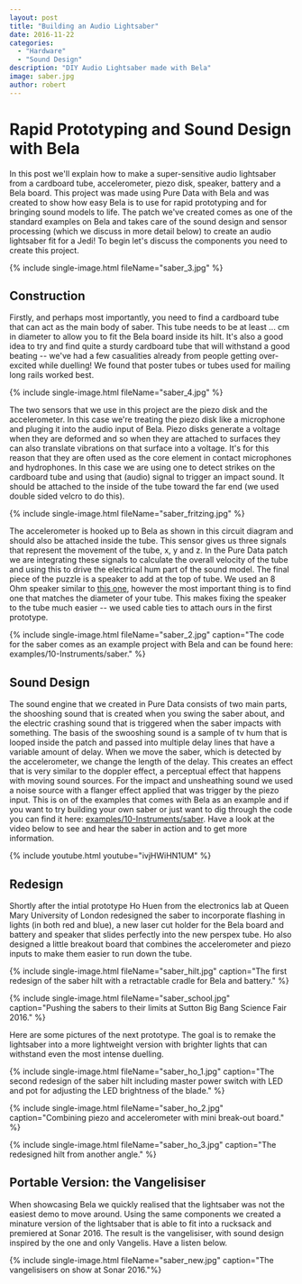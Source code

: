 ```yaml
---
layout: post
title: "Building an Audio Lightsaber"
date: 2016-11-22
categories:
  - "Hardware"
  - "Sound Design"
description: "DIY Audio Lightsaber made with Bela"
image: saber.jpg
author: robert
---
```


# Rapid Prototyping and Sound Design with Bela

In this post we'll explain how to make a super-sensitive audio lightsaber from a cardboard tube, accelerometer, piezo disk, speaker, battery and a Bela board. This project was made using Pure Data with Bela and was created to show how easy Bela is to use for rapid prototyping and for bringing sound models to life. The patch we've created comes as one of the standard examples on Bela and takes care of the sound design and sensor processing (which we discuss in more detail below) to create an audio lightsaber fit for a Jedi! To begin let's discuss the components you need to create this project.

{% include single-image.html fileName="saber_3.jpg" %}

## Construction

Firstly, and perhaps most importantly, you need to find a cardboard tube that can act as the main body of saber. This tube needs to be at least ... cm in diameter to allow you to fit the Bela board inside its hilt. It's also a good idea to try and find quite a sturdy cardboard tube that will withstand a good beating -- we've had a few casualities already from people getting over-excited while duelling! We found that poster tubes or tubes used for mailing long rails worked best.

{% include single-image.html fileName="saber_4.jpg" %}

The two sensors that we use in this project are the piezo disk and the accelerometer. In this case we're treating the piezo disk like a microphone and pluging it into the audio input of Bela. Piezo disks generate a voltage when they are deformed and so when they are attached to surfaces they can also translate vibrations on that surface into a voltage. It's for this reason that they are often used as the core element in contact microphones and hydrophones. In this case we are using one to detect strikes on the cardboard tube and using that (audio) signal to trigger an impact sound. It should be attached to the inside of the tube toward the far end (we used double sided velcro to do this).

{% include single-image.html fileName="saber_fritzing.jpg" %}

The accelerometer is hooked up to Bela as shown in this circuit diagram and should also be attached inside the tube. This sensor gives us three signals that represent the movement of the tube, x, y and z. In the Pure Data patch we are integrating these signals to calculate the overall velocity of the tube and using this to drive the electrical hum part of the sound model. The final piece of the puzzle is a speaker to add at the top of tube. We used an 8 Ohm speaker similar to [this one](https://www.rapidonline.com/visaton-bg-13-17-20-p-round-full-range-speakers-8-ohm-554247), however the most important thing is to find one that matches the diameter of your tube. This makes fixing the speaker to the tube much easier -- we used cable ties to attach ours in the first prototype. 

{% include single-image.html fileName="saber_2.jpg" caption="The code for the saber comes as an example project with Bela and can be found here: examples/10-Instruments/saber." %}

## Sound Design

The sound engine that we created in Pure Data consists of two main parts, the shooshing sound that is created when you swing the saber about, and the electric crashing sound that is triggered when the saber impacts with something. The basis of the swooshing sound is a sample of tv hum that is looped inside the patch and passed into multiple delay lines that have a variable amount of delay. When we move the saber, which is detected by the accelerometer, we change the length of the delay. This creates an effect that is very similar to the doppler effect, a perceptual effect that happens with moving sound sources. For the impact and unsheathing sound we used a noise source with a flanger effect applied that was trigger by the piezo input. This is on of the examples that comes with Bela as an example and if you want to try building your own saber or just want to dig through the code you can find it here: [examples/10-Instruments/saber](https://github.com/BelaPlatform/Bela/tree/master/examples/10-Instruments). Have a look at the video below to see and hear the saber in action and to get more information.

{% include youtube.html youtube="ivjHWiHN1UM" %}

## Redesign

Shortly after the intial prototype Ho Huen from the electronics lab at Queen Mary University of London redesigned the saber to incorporate flashing in lights (in both red and blue), a new laser cut holder for the Bela board and battery and speaker that slides perfectly into the new perspex tube. Ho also designed a little breakout board that combines the accelerometer and piezo inputs to make them easier to run down the tube.

{% include single-image.html fileName="saber_hilt.jpg" caption="The first redesign of the saber hilt with a retractable cradle for Bela and battery." %}

{% include single-image.html fileName="saber_school.jpg" caption="Pushing the sabers to their limits at Sutton Big Bang Science Fair 2016." %}

Here are some pictures of the next prototype. The goal is to remake the lightsaber into a more lightweight version with brighter lights that can withstand even the most intense duelling.

{% include single-image.html fileName="saber_ho_1.jpg" caption="The second redesign of the saber hilt including master power switch with LED and pot for adjusting the LED brightness of the blade." %}

{% include single-image.html fileName="saber_ho_2.jpg" caption="Combining piezo and accelerometer with mini break-out board." %}

{% include single-image.html fileName="saber_ho_3.jpg" caption="The redesigned hilt from another angle." %}

## Portable Version: the Vangelisiser

When showcasing Bela we quickly realised that the lightsaber was not the easiest demo to move around. Using the same components we created a minature version of the lightsaber that is able to fit into a rucksack and premiered at Sonar 2016. The result is the vangelisiser, with sound design inspired by the one and only Vangelis. Have a listen below.

{% include single-image.html fileName="saber_new.jpg" caption="The vangelisisers on show at Sonar 2016."%}
